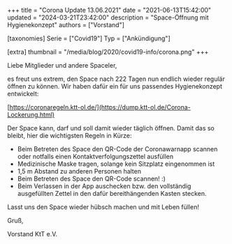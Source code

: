 +++
title = "Corona Update 13.06.2021"
date = "2021-06-13T15:42:00"
updated = "2024-03-21T23:42:00"
description = "Space-Öffnung mit Hygienekonzept"
authors = ["Vorstand"]

[taxonomies]
Serie = ["Covid19"]
Typ = ["Ankündigung"]

[extra]
thumbnail = "/media/blog/2020/covid19-info/corona.png"
+++

Liebe Mitglieder und andere Spaceler,

es freut uns extrem, den Space nach 222 Tagen nun endlich wieder regulär öffnen
zu können. Wir haben dafür ein für uns passendes Hygienekonzept entwickelt:

[https://coronaregeln.ktt-ol.de/](https://dump.ktt-ol.de/Corona-Lockerung.html)

Der Space kann, darf und soll damit wieder täglich öffnen. Damit das so bleibt,
hier die wichtigsten Regeln in Kürze:

* Beim Betreten des Space den QR-Code der Coronawarnapp scannen oder
  notfalls einen Kontaktverfolgungszettel ausfüllen
* Medizinische Maske tragen, solange kein Sitzplatz eingenommen ist
* 1,5 m Abstand zu anderen Personen halten
* Beim Betreten des Space den QR-Code scannen! :)
* Beim Verlassen in der App auschecken bzw. den vollständig ausgefüllten Zettel in den dafür bereithängenden Kasten
  stecken.

Lasst uns den Space wieder hübsch machen und mit Leben füllen!

Gruß,

Vorstand KtT e.V.
